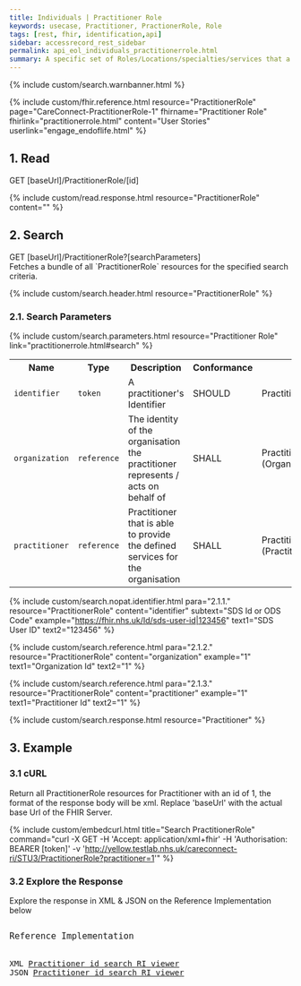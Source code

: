 ```yaml
---
title: Individuals | Practitioner Role
keywords: usecase, Practitioner, PractionerRole, Role
tags: [rest, fhir, identification,api]
sidebar: accessrecord_rest_sidebar
permalink: api_eol_individuals_practitionerrole.html
summary: A specific set of Roles/Locations/specialties/services that a practitioner may perform at an organisation for a period of time.
---
```


{% include custom/search.warnbanner.html %}

{% include custom/fhir.reference.html resource="PractitionerRole" page="CareConnect-PractitionerRole-1" fhirname="Practitioner Role" fhirlink="practitionerrole.html" content="User Stories" userlink="engage_endoflife.html" %}


## 1. Read ##

<div markdown="span" class="alert alert-success" role="alert">
GET [baseUrl]/PractitionerRole/[id]</div>

{% include custom/read.response.html resource="PractitionerRole" content="" %}

## 2. Search ##

<div markdown="span" class="alert alert-success" role="alert">
GET [baseUrl]/PractitionerRole?[searchParameters]</div>
Fetches a bundle of all `PractitionerRole` resources for the specified search criteria.

{% include custom/search.header.html resource="PractitionerRole" %}

### 2.1. Search Parameters ###

{% include custom/search.parameters.html resource="Practitioner Role"  link="practitionerrole.html#search" %}

<table style="min-width:100%;width:100%">
<tr id="clinical">
    <th style="width:15%;">Name</th>
    <th style="width:10%;">Type</th>
    <th style="width:40%;">Description</th>
    <th style="width:5%;">Conformance</th>
    <th style="width:30%;">Path</th>
</tr>
<tr>
    <td><code class="highlighter-rouge">identifier</code></td>
    <td><code class="highlighter-rouge">token</code></td>
    <td>A practitioner's Identifier</td>
    <td>SHOULD</td>
    <td>PractitionerRole.identifier</td>
</tr>
<tr>
    <td><code class="highlighter-rouge">organization</code></td>
    <td><code class="highlighter-rouge">reference</code></td>
    <td>The identity of the organisation the practitioner represents / acts on behalf of</td>
    <td>SHALL</td>
    <td>PractitionerRole.organization (Organization)</td>
</tr>
<tr>
    <td><code class="highlighter-rouge">practitioner</code></td>
    <td><code class="highlighter-rouge">reference</code></td>
    <td>Practitioner that is able to provide the defined services for the organisation</td>
    <td>SHALL</td>
    <td>PractitionerRole.practitioner (Practitioner)</td>
</tr>
</table>

{% include custom/search.nopat.identifier.html para="2.1.1." resource="PractitionerRole" content="identifier" subtext="SDS Id or ODS Code" example="https://fhir.nhs.uk/Id/sds-user-id|123456" text1="SDS User ID" text2="123456" %}

{% include custom/search.reference.html para="2.1.2." resource="PractitionerRole" content="organization"  example="1" text1="Organization Id" text2="1" %}

{% include custom/search.reference.html para="2.1.3." resource="PractitionerRole" content="practitioner"  example="1" text1="Practitioner Id" text2="1" %}

{% include custom/search.response.html resource="Practitioner" %}

## 3. Example ##

<h3 id="32-response-headers">3.1 cURL</h3>

Return all PractitionerRole resources for Practitioner with an id of 1, the format of the response body will be xml. Replace 'baseUrl' with the actual base Url of the FHIR Server.

{% include custom/embedcurl.html title="Search PractitionerRole" command="curl -X GET -H 'Accept: application/xml+fhir' -H 'Authorisation: BEARER [token]' -v 'http://yellow.testlab.nhs.uk/careconnect-ri/STU3/PractitionerRole?practitioner=1'" %}


<h3 id="32-response-headers">3.2 Explore the Response</h3>

Explore the response in XML & JSON on the Reference Implementation below
<div class="language-http highlighter-rouge">
<pre class="highlight">
<p style="font-size: 110%;">Reference Implementation</p>
XML <a target="_blank" href="{{ site.fhir_ref_impl }}search?serverId=home&pretty=true&resource=PractitionerRole&param.0.0=&param.0.1=1&param.0.name=practitioner&param.0.type=reference&resource-search-limit=&encoding=xml">Practitioner id search RI viewer</a>
JSON <a target="_blank" href="{{ site.fhir_ref_impl }}search?serverId=home&pretty=true&resource=PractitionerRole&param.0.0=&param.0.1=1&param.0.name=practitioner&param.0.type=reference&resource-search-limit=&encoding=json">Practitioner id search RI viewer</a>
</pre>
</div>
